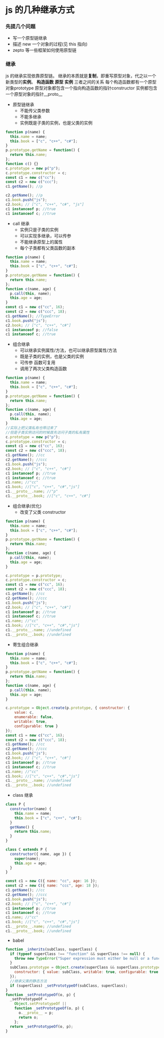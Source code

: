 # js 的几种继承方式

### 先提几个问题

- 写一个原型链继承
- 描述 new 一个对象的过程(见 this 指向)
- zepto 等一些框架如何使用原型链

### 继承

js 的继承实现依靠原型链。
继承的本质就是**复制**，即重写原型对象，代之以一个新类型的**实例**。
**构造函数** **原型** **实例** 三者之间的关系
每个构造函数都有一个原型对象prototype
原型对象都包含一个指向构造函数的指针constructor
实例都包含一个原型对象的指针__proto\_\_

- 原型链继承
  - 不能传父类参数
  - 不能多继承
  - 实例既是子类的实例，也是父类的实例

```javascript
function p(name) {
  this.name = name;
  this.book = ["c", "c++", "c#"];
}
p.prototype.getName = function() {
  return this.name;
};
function c() {}
c.prototype = new p("p");
c.prototype.constructor = c;
const c1 = new c("cc");
const c2 = new c("ccc");
c1.getName(); //p

c2.getName(); //p
c1.book.push("js");
c2.book; // ["c", "c++", "c#", "js"]
c1 instanceof p; //true
c1 instanceof c; //true
```

- call 继承
  - 实例只是子类的实例
  - 可以实现多继承，可以传参
  - 不能继承原型上的属性
  - 每个子类都有父类函数的副本

```javascript
function p(name) {
  this.name = name;
  this.book = ["c", "c++", "c#"];
}
p.prototype.getName = function() {
  return this.name;
};
function c(name, age) {
  p.call(this, name);
  this.age = age;
}
const c1 = new c("cc", 16);
const c2 = new c("ccc", 18);
c1.getName(); //TypeError
c1.book.push("js");
c2.book; // ["c", "c++", "c#"]
c1 instanceof p; //false
c1 instanceof c; //true
```

- 组合继承
  - 可以继承实例属性/方法，也可以继承原型属性/方法
  - 既是子类的实例，也是父类的实例
  - 可传参 函数可复用
  - 调用了两次父类构造函数

```javascript
function p(name) {
  this.name = name;
  this.book = ["c", "c++", "c#"];
}
p.prototype.getName = function() {
  return this.name;
};
function c(name, age) {
  p.call(this, name);
  this.age = age;
}
//实际上把父类私有也带过来了
//但是子类实例访问的时候首先访问子类的私有属性
c.prototype = new p("p");
c.prototype.constructor = c;
const c1 = new c("cc", 16);
const c2 = new c("ccc", 18);
c1.getName(); //cc
c2.getName(); //ccc
c1.book.push("js");
c2.book; // ["c", "c++", "c#"]
c1 instanceof p; //true
c1 instanceof c; //true
c1.name; //"cc"
c1.book; //["c", "c++", "c#","js"]
c1.__proto__.name; //"p"
c1.__proto__.book; //["c", "c++", "c#"]
```

- 组合继承(优化)
  - 改变了父类 constructor

```javascript
function p(name) {
  this.name = name;
  this.book = ["c", "c++", "c#"];
}
p.prototype.getName = function() {
  return this.name;
};
function c(name, age) {
  p.call(this, name);
  this.age = age;
}

c.prototype = p.prototype;
c.prototype.constructor = c;
const c1 = new c("cc", 16);
const c2 = new c("ccc", 18);
c1.getName(); //cc
c2.getName(); //ccc
c1.book.push("js");
c2.book; // ["c", "c++", "c#"]
c1 instanceof p; //true
c1 instanceof c; //true
c1.name; //"cc"
c1.book; //["c", "c++", "c#","js"]
c1.__proto__.name; //undefined
c1.__proto__.book; //undefined
```

- 寄生组合继承

```javascript
function p(name) {
  this.name = name;
  this.book = ["c", "c++", "c#"];
}
p.prototype.getName = function() {
  return this.name;
};
function c(name, age) {
  p.call(this, name);
  this.age = age;
}

c.prototype = Object.create(p.prototype, { constructor: { 
    value: c,
    enumerable: false,
    writable: true,
    configurable: true } 
});
const c1 = new c("cc", 16);
const c2 = new c("ccc", 18);
c1.getName(); //cc
c2.getName(); //ccc
c1.book.push("js");
c2.book; // ["c", "c++", "c#"]
c1 instanceof p; //true
c1 instanceof c; //true
c1.name; //"cc"
c1.book; //["c", "c++", "c#","js"]
c1.__proto__.name; //undefined
c1.__proto__.book; //undefined
```

- class 继承

```javascript
class P {
  constructor(name) {
    this.name = name;
    this.book = ["c", "c++", "c#"];
  }
  getName() {
    return this.name;
  }
}

class C extends P {
  constructor({ name, age }) {
    super(name);
    this.age = age;
  }
}

const c1 = new C({ name: "cc", age: 16 });
const c2 = new C({ name: "ccc", age: 18 });
c1.getName(); //cc
c2.getName(); //ccc
c1.book.push("js");
c2.book; // ["c", "c++", "c#"]
c1 instanceof p; //true
c1 instanceof c; //true
c1.name; //"cc"
c1.book; //["c", "c++", "c#","js"]
c1.__proto__.name; //undefined
c1.__proto__.book; //undefined
```

- babel

```javascript
function _inherits(subClass, superClass) {
  if (typeof superClass !== "function" && superClass !== null) {
    throw new TypeError("Super expression must either be null or a function");
  }
  subClass.prototype = Object.create(superClass && superClass.prototype, {
    constructor: { value: subClass, writable: true, configurable: true }
  });
  //继承父类的静态方法
  if (superClass) _setPrototypeOf(subClass, superClass);
}
function _setPrototypeOf(o, p) {
  _setPrototypeOf =
    Object.setPrototypeOf ||
    function _setPrototypeOf(o, p) {
      o.__proto__ = p;
      return o;
    };
  return _setPrototypeOf(o, p);
}
```
